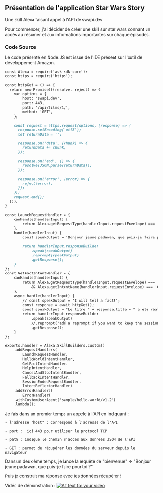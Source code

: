 ## Présentation de l'application Star Wars Story
Une skill Alexa faisant appel à l'API de swapi.dev

Pour commencer, j'ai décider de créer une skill sur star wars donnant un accès au résumer
et aux informations importantes sur chaque épisodes.



### Code Source

Le code présenté en Node.JS est issue de l'IDE présent sur l'outil de développement Amazon.

```markdown
const Alexa = require('ask-sdk-core');
const https = require('https');

const httpGet = () => {
  return new Promise(((resolve, reject) => {
    var options = {
        host: 'swapi.dev',
        port: 443,
        path: '/api/films/1/',
        method: 'GET',
    };

    const request = https.request(options, (response) => {
      response.setEncoding('utf8');
      let returnData = '';

      response.on('data', (chunk) => {
        returnData += chunk;
      });

      response.on('end', () => {
        resolve(JSON.parse(returnData));
      });

      response.on('error', (error) => {
        reject(error);
      });
    });
    request.end();
  }));
}

const LaunchRequestHandler = {
    canHandle(handlerInput) {
        return Alexa.getRequestType(handlerInput.requestEnvelope) === 'LaunchRequest';
    },
    handle(handlerInput) {
        const speakOutput = 'Bonjour jeune padawan, que puis-je faire pour toi ?';

        return handlerInput.responseBuilder
            .speak(speakOutput)
            .reprompt(speakOutput)
            .getResponse();
    }
};
const GetFactIntentHandler = {
    canHandle(handlerInput) {
        return Alexa.getRequestType(handlerInput.requestEnvelope) === 'IntentRequest'
            && Alexa.getIntentName(handlerInput.requestEnvelope) === 'GetFactIntent';
    },
    async handle(handlerInput) {
        // const speakOutput = 'I will tell a fact!';
        const response = await httpGet();
        const speakOutput = "Le titre " + response.title + " a été réaliser par " + response.director + response.opening_crawl;
        return handlerInput.responseBuilder
            .speak(speakOutput)
            //.reprompt('add a reprompt if you want to keep the session open for the user to respond')
            .getResponse();
    }
};
```

```markdown
exports.handler = Alexa.SkillBuilders.custom()
    .addRequestHandlers(
        LaunchRequestHandler,
        HelloWorldIntentHandler,
        GetFactIntentHandler,
        HelpIntentHandler,
        CancelAndStopIntentHandler,
        FallbackIntentHandler,
        SessionEndedRequestHandler,
        IntentReflectorHandler)
    .addErrorHandlers(
        ErrorHandler)
    .withCustomUserAgent('sample/hello-world/v1.2')
    .lambda();
```

Je fais dans un premier temps un appele à l'API en indiquant :

    - l'adresse "host" : correspond à l'adresse de l'API
    
    - port :  ici 443 pour utiliser le protocol TCP
    
    - path : indique le chemin d'accès aux données JSON de l'API
    
    - GET : permet de récupérer les données du serveur depuis le navigateur
    
Dans un deuxième temps, je lance la requête de "bienvenue" -> "Bonjour jeune padawan, que puis-je faire pour toi ?"

Puis je construit ma réponse avec les données récupérer ! 

Vidéo de démonstration : 
[![Alt text for your video](http://img.youtube.com/vi/T-D1KVIuvjA/0.jpg)]([http://www.youtube.com/watch?v=T-D1KVIuvjA](https://www.canva.com/design/DAFEMHhA_EU/bbbTyZOmM8b4pNp4XLl_eA/watch))



